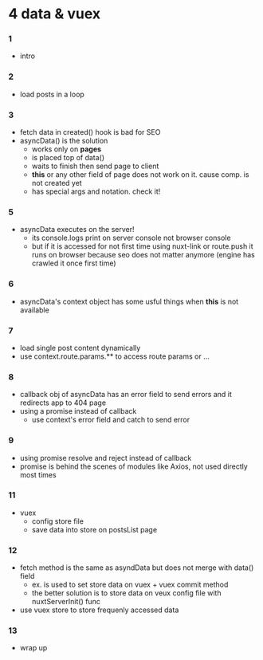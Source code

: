 # 4 data & vuex
### 1
- intro
### 2
- load posts in a loop
### 3
- fetch data in created() hook is bad for SEO
- asyncData() is the solution
    - works only on **pages**
    - is placed top of data()
    - waits to finish then send page to client
    - **this** or any other field of page does not work on it. cause comp. is not created yet
    - has special args and notation. check it! 
### 5
- asyncData executes on the server!
    - its console.logs print on server console not browser console
    - but if it is accessed for not first time using nuxt-link or route.push it runs on browser because seo does not matter anymore (engine has crawled it once first time)
### 6
- asyncData's context object has some usful things when **this** is not available
### 7
- load single post content dynamically
- use context.route.params.** to access route params or ...
### 8
- callback obj of asyncData has an error field to send errors and it redirects app to 404 page
- using a promise instead of callback
    - use context's error field and catch to send error
### 9
- using promise resolve and reject instead of callback 
- promise is behind the scenes of modules like Axios, not used directly most times
### 11
- vuex
    - config store file
    - save data into store on postsList page
### 12
- fetch method is the same as asyndData but does not merge with data() field
    - ex. is used to set store data on vuex + vuex commit method
    - the better solution is to store data on veux config file with nuxtServerInit() func
- use vuex store to store frequenly accessed data
### 13
- wrap up




